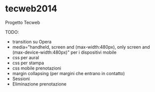 tecweb2014
==========

Progetto Tecweb

TODO:

- transition su Opera
- media="handheld, screen and (max-width:480px), only screen and (max-device-width:480px)" per i dispositivi mobile
- css per aural
- css per stampa
- css mobile prenotazioni
- margin collapsing (per margini che entrano in contatto)
- Sessioni
- Eliminazione prenotazione